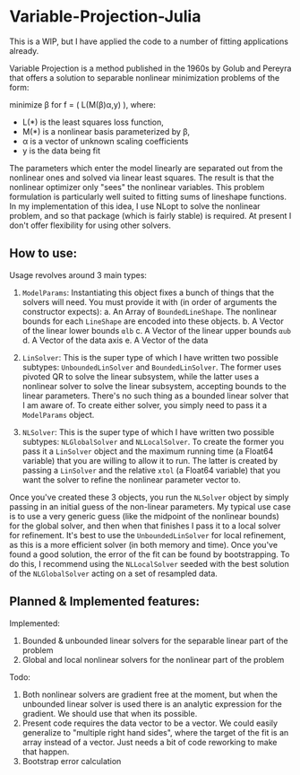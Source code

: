 # Variable-Projection-Julia

This is a WIP, but I have applied the code to a number of fitting applications already.

Variable Projection is a method published in the 1960s by Golub and Pereyra that offers a solution to separable nonlinear minimization problems of the form:

minimize β for f = ( L(M(β)α,y) ), where:

* L(*) is the least squares loss function,
* M(*) is a nonlinear basis parameterized by β,
* α is a vector of unknown scaling coefficients
* y is the data being fit

The parameters which enter the model linearly are separated out from the nonlinear ones and solved via linear least squares.  The result is that the nonlinear optimizer only "sees" the nonlinear variables.  This problem formulation is particularly well suited to fitting sums of lineshape functions.  In my implementation of this idea, I use NLopt to solve the nonlinear problem, and so that package (which is fairly stable) is required.  At present I don't offer flexibility for using other solvers.

## How to use:

Usage revolves around 3 main types:
1. `ModelParams`: Instantiating this object fixes a bunch of things that the solvers will need.  You must provide it with (in order of arguments the constructor expects):
    a.  An Array of `BoundedLineShape`.  The nonlinear bounds for each `LineShape` are encoded into these objects.
    b.  A Vector of the linear lower bounds `αlb`
    c.  A Vector of the linear upper bounds `αub`
    d.  A Vector of the data axis
    e.  A Vector of the data

2. `LinSolver`: This is the super type of which I have written two possible subtypes: `UnboundedLinSolver` and `BoundedLinSolver`.  The former uses pivoted QR to solve the linear subsystem, while the latter uses a nonlinear solver to solve the linear subsystem, accepting bounds to the linear parameters.  There's no such thing as a bounded linear solver that I am aware of.  To create either solver, you simply need to pass it a `ModelParams` object.

3. `NLSolver`: This is the super type of which I have written two possible subtypes: `NLGlobalSolver` and `NLLocalSolver`. To create the former you pass it a `LinSolver` object and the maximum running time (a Float64 variable) that you are willing to allow it to run.  The latter is created by passing a `LinSolver` and the relative `xtol` (a Float64 variable) that you want the solver to refine the nonlinear parameter vector to.

Once you've created these 3 objects, you run the `NLSolver` object by simply passing in an initial guess of the non-linear parameters.  My typical use case is to use a very generic guess (like the midpoint of the nonlinear bounds) for the global solver, and then when that finishes I pass it to a local solver for refinement.  It's best to use the `UnboundedLinSolver` for local refinement, as this is a more efficient solver (in both memory and time).  Once you've found a good solution, the error of the fit can be found by bootstrapping.  To do this, I recommend using the `NLLocalSolver` seeded with the best solution of the `NLGlobalSolver` acting on a set of resampled data.

## Planned & Implemented features:

Implemented:

1. Bounded & unbounded linear solvers for the separable linear part of the problem
2. Global and local nonlinear solvers for the nonlinear part of the problem

Todo:

1. Both nonlinear solvers are gradient free at the moment, but when the unbounded linear solver is used there is an analytic expression for the gradient.  We should use that when its possible.
2. Present code requires the data vector to be a vector.  We could easily generalize to "multiple right hand sides", where the target of the fit is an array instead of a vector.  Just needs a bit of code reworking to make that happen.
3.  Bootstrap error calculation
